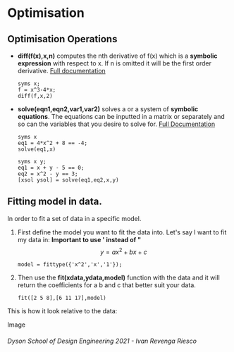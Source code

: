 # Optimisation

## Optimisation Operations
- **diff(f(x),x,n)** computes the nth derivative of f(x) which is a **symbolic expression** with respect to x. If n is omitted it will be the first order derivative. [Full documentation](https://uk.mathworks.com/help/symbolic/diff.html)

    ```matlab:Code
    syms x;
    f = x^3-4*x;
    diff(f,x,2)
    ```
- **solve(eqn1,eqn2,var1,var2)** solves a or a system of **symbolic equations**. The equations can be inputted in a matrix or separately and so can the variables that you desire to solve for. [Full Documentation](https://uk.mathworks.com/help/symbolic/solve.html)

    ```matlab:Code
    syms x
    eq1 = 4*x^2 + 8 == -4;
    solve(eq1,x)
    ```

    ```matlab:Code
    syms x y;
    eq1 = x + y - 5 == 0;
    eq2 = x^2 - y == 3;
    [xsol ysol] = solve(eq1,eq2,x,y)  
    ```
## Fitting model in data.
In order to fit a set of data in a specific model.
1. First define the model you want to fit the data into.
Let's say I want to fit my data in:
**Important to use ' instead of "** 
    $$ y = ax^2 + bx + c$$
    ```matlab:Code
    model = fittype({'x^2','x','1'});
    ```
2. Then use the **fit(xdata,ydata,model)** function with the data and it will return the coefficients for a b and c that better suit your data.
    ```matlab:Code
    fit([2 5 8],[6 11 17],model)
    ```
This is how it look relative to the data:

Image


###### Dyson School of Design Engineering 2021 - Ivan Revenga Riesco